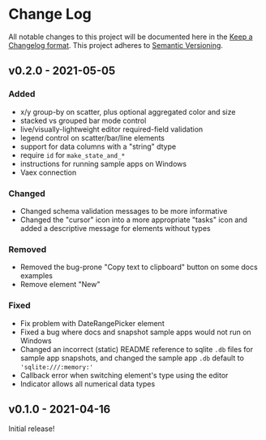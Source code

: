 # Change Log

All notable changes to this project will be documented here in the [Keep a
Changelog format](https://keepachangelog.com/en/1.0.0/). This project adheres to
[Semantic Versioning](http://semver.org/).

## v0.2.0 - 2021-05-05

### Added
  - x/y group-by on scatter, plus optional aggregated color and size
  - stacked vs grouped bar mode control
  - live/visually-lightweight editor required-field validation
  - legend control on scatter/bar/line elements
  - support for data columns with a "string" dtype
  - require `id` for `make_state_and_*`
  - instructions for running sample apps on Windows
  - Vaex connection

### Changed
  - Changed schema validation messages to be more informative
  - Changed the "cursor" icon into a more appropriate "tasks" icon
    and added a descriptive message for elements without types

### Removed
  - Removed the bug-prone "Copy text to clipboard" button on some docs examples
  - Remove element "New"

### Fixed
  - Fix problem with DateRangePicker element
  - Fixed a bug where docs and snapshot sample apps would not run on Windows
  - Changed an incorrect (static) README reference to sqlite `.db` files for sample app
    snapshots, and changed the sample app `.db` default to `'sqlite:///:memory:'`
  - Callback error when switching element's type using the editor
  - Indicator allows all numerical data types
  
## v0.1.0 - 2021-04-16

Initial release!

